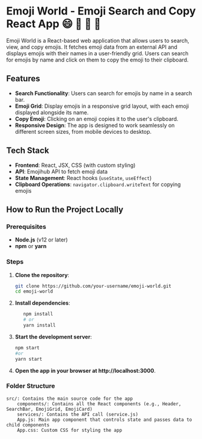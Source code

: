 # Emoji World - Emoji Search and Copy React App 😄 🦮 🍑 🎊

Emoji World is a React-based web application that allows users to search, view, and copy emojis. It fetches emoji data from an external API and displays emojis with their names in a user-friendly grid. Users can search for emojis by name and click on them to copy the emoji to their clipboard.

## Features
- **Search Functionality**: Users can search for emojis by name in a search bar.
- **Emoji Grid**: Display emojis in a responsive grid layout, with each emoji displayed alongside its name.
- **Copy Emoji**: Clicking on an emoji copies it to the user's clipboard.
- **Responsive Design**: The app is designed to work seamlessly on different screen sizes, from mobile devices to desktop.

## Tech Stack
- **Frontend**: React, JSX, CSS (with custom styling)
- **API**: Emojihub API to fetch emoji data
- **State Management**: React hooks (`useState`, `useEffect`)
- **Clipboard Operations**: `navigator.clipboard.writeText` for copying emojis

## How to Run the Project Locally

### Prerequisites
- **Node.js** (v12 or later)
- **npm** or **yarn**

### Steps

1. **Clone the repository**:
   ```bash
   git clone https://github.com/your-username/emoji-world.git
   cd emoji-world
   
2. **Install dependencies**:
   ```bash
      npm install
      # or
      yarn install

3. **Start the development server**:
   ```bash
   npm start
   #or
   yarn start

5. **Open the app in your browser at http://localhost:3000**.

### Folder Structure

    src/: Contains the main source code for the app
        components/: Contains all the React components (e.g., Header, SearchBar, EmojiGrid, EmojiCard)
        services/: Contains the API call (service.js)
        App.js: Main app component that controls state and passes data to child components
        App.css: Custom CSS for styling the app
